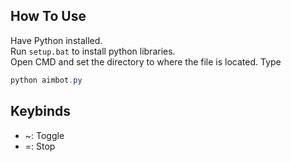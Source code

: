 ## How To Use
Have Python installed.<br/>
Run `setup.bat` to install python libraries.<br/>
Open CMD and set the directory to where the file is located. Type
```ps1
python aimbot.py
```
## Keybinds
- ~: Toggle
- =: Stop
